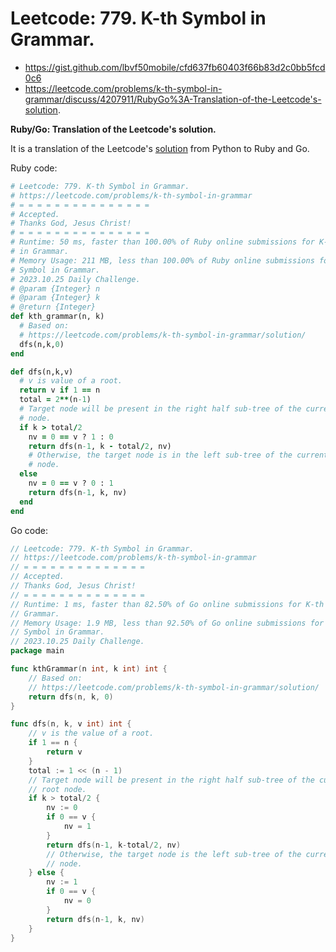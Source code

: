 # Leetcode: 779. K-th Symbol in Grammar.

- https://gist.github.com/lbvf50mobile/cfd637fb60403f66b83d2c0bb5fcd0c6
- https://leetcode.com/problems/k-th-symbol-in-grammar/discuss/4207911/RubyGo%3A-Translation-of-the-Leetcode's-solution.

**Ruby/Go: Translation of the Leetcode's solution.**

It is a translation of the Leetcode's [solution](https://leetcode.com/problems/k-th-symbol-in-grammar/solution/) from Python to Ruby and Go.

Ruby code:
```Ruby
# Leetcode: 779. K-th Symbol in Grammar.
# https://leetcode.com/problems/k-th-symbol-in-grammar
# = = = = = = = = = = = = = = =
# Accepted.
# Thanks God, Jesus Christ!
# = = = = = = = = = = = = = = =
# Runtime: 50 ms, faster than 100.00% of Ruby online submissions for K-th Symbol
# in Grammar.
# Memory Usage: 211 MB, less than 100.00% of Ruby online submissions for K-th
# Symbol in Grammar.
# 2023.10.25 Daily Challenge.
# @param {Integer} n
# @param {Integer} k
# @return {Integer}
def kth_grammar(n, k)
  # Based on:
  # https://leetcode.com/problems/k-th-symbol-in-grammar/solution/
  dfs(n,k,0)
end

def dfs(n,k,v)
  # v is value of a root.
  return v if 1 == n
  total = 2**(n-1)
  # Target node will be present in the right half sub-tree of the current root
  # node.
  if k > total/2
    nv = 0 == v ? 1 : 0
    return dfs(n-1, k - total/2, nv)
    # Otherwise, the target node is in the left sub-tree of the current root
    # node.
  else
    nv = 0 == v ? 0 : 1
    return dfs(n-1, k, nv)
  end
end
```
Go code:
```Go
// Leetcode: 779. K-th Symbol in Grammar.
// https://leetcode.com/problems/k-th-symbol-in-grammar
// = = = = = = = = = = = = = =
// Accepted.
// Thanks God, Jesus Christ!
// = = = = = = = = = = = = = =
// Runtime: 1 ms, faster than 82.50% of Go online submissions for K-th Symbol in
// Grammar.
// Memory Usage: 1.9 MB, less than 92.50% of Go online submissions for K-th
// Symbol in Grammar.
// 2023.10.25 Daily Challenge.
package main

func kthGrammar(n int, k int) int {
	// Based on:
	// https://leetcode.com/problems/k-th-symbol-in-grammar/solution/
	return dfs(n, k, 0)
}

func dfs(n, k, v int) int {
	// v is the value of a root.
	if 1 == n {
		return v
	}
	total := 1 << (n - 1)
	// Target node will be present in the right half sub-tree of the current
	// root node.
	if k > total/2 {
		nv := 0
		if 0 == v {
			nv = 1
		}
		return dfs(n-1, k-total/2, nv)
		// Otherwise, the target node is the left sub-tree of the current root
		// node.
	} else {
		nv := 1
		if 0 == v {
			nv = 0
		}
		return dfs(n-1, k, nv)
	}
}
```
